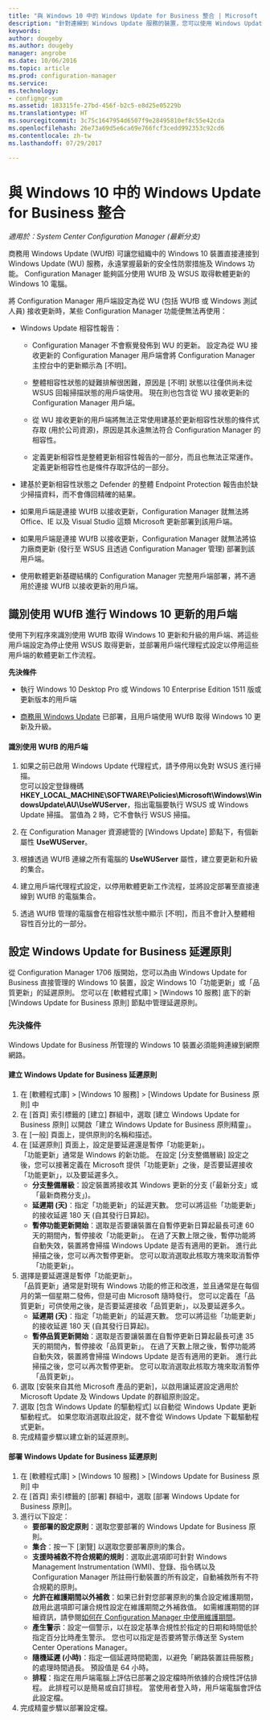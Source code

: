 ```yaml
---
title: "與 Windows 10 中的 Windows Update for Business 整合 | Microsoft Docs"
description: "針對連線到 Windows Update 服務的裝置，您可以使用 Windows Update for Business 讓組織中的 Windows 10 裝置保持最新狀態。"
keywords: 
author: dougeby
ms.author: dougeby
manager: angrobe
ms.date: 10/06/2016
ms.topic: article
ms.prod: configuration-manager
ms.service: 
ms.technology:
- configmgr-sum
ms.assetid: 183315fe-27bd-456f-b2c5-e8d25e05229b
ms.translationtype: HT
ms.sourcegitcommit: 3c75c1647954d6507f9e28495810ef8c55e42cda
ms.openlocfilehash: 26e73a69d5e6ca69e766fcf3cedd992353c92cd6
ms.contentlocale: zh-tw
ms.lasthandoff: 07/29/2017

---
```

# <a name="integration-with-windows-update-for-business-in-windows-10"></a>與 Windows 10 中的 Windows Update for Business 整合

*適用於：System Center Configuration Manager (最新分支)*

商務用 Windows Update (WUfB) 可讓您組織中的 Windows 10 裝置直接連接到 Windows Update (WU) 服務，永遠掌握最新的安全性防禦措施及 Windows 功能。 Configuration Manager 能夠區分使用 WUfB 及 WSUS 取得軟體更新的 Windows 10 電腦。  

 將 Configuration Manager 用戶端設定為從 WU (包括 WUfB 或 Windows 測試人員) 接收更新時，某些 Configuration Manager 功能便無法再使用：  

-   Windows Update 相容性報告：  

    -   Configuration Manager 不會察覺發佈到 WU 的更新。 設定為從 WU 接收更新的 Configuration Manager 用戶端會將 Configuration Manager 主控台中的更新顯示為 [不明]。  

    -   整體相容性狀態的疑難排解很困難，原因是 [不明]  狀態以往僅供尚未從 WSUS 回報掃描狀態的用戶端使用。  現在則也包含從 WU 接收更新的 Configuration Manager 用戶端。  

    -   從 WU 接收更新的用戶端將無法正常使用建基於更新相容性狀態的條件式存取 (用於公司資源)，原因是其永遠無法符合 Configuration Manager 的相容性。  

    -   定義更新相容性是整體更新相容性報告的一部分，而且也無法正常運作。  定義更新相容性也是條件存取評估的一部分。  

-   建基於更新相容性狀態之 Defender 的整體 Endpoint Protection 報告由於缺少掃描資料，而不會傳回精確的結果。  

-   如果用戶端是連接 WUfB 以接收更新，Configuration Manager 就無法將 Office、IE 以及 Visual Studio 這類 Microsoft 更新部署到該用戶端。  

-   如果用戶端是連接 WUfB 以接收更新，Configuration Manager 就無法將協力廠商更新 (發行至 WSUS 且透過 Configuration Manager 管理) 部署到該用戶端。  

-   使用軟體更新基礎結構的 Configuration Manager 完整用戶端部署，將不適用於連接 WUfB 以接收更新的用戶端。  

## <a name="identify-clients-that-use-wufb-for-windows-10-updates"></a>識別使用 WUfB 進行 Windows 10 更新的用戶端  
 使用下列程序來識別使用 WUfB 取得 Windows 10 更新和升級的用戶端、將這些用戶端設定為停止使用 WSUS 取得更新，並部署用戶端代理程式設定以停用這些用戶端的軟體更新工作流程。  

 **先決條件**  

-   執行 Windows 10 Desktop Pro 或 Windows 10 Enterprise Edition 1511 版或更新版本的用戶端  

-   [商務用 Windows Update](https://technet.microsoft.com/library/mt622730\(v=vs.85\).aspx) 已部署，且用戶端使用 WUfB 取得 Windows 10 更新及升級。  

#### <a name="to-identify-clients-that-use-wufb"></a>識別使用 WUfB 的用戶端  

1.  如果之前已啟用 Windows Update 代理程式，請予停用以免對 WSUS 進行掃描。   
    您可以設定登錄機碼 **HKEY_LOCAL_MACHINE\SOFTWARE\Policies\Microsoft\Windows\WindowsUpdate\AU\UseWUServer**，指出電腦要執行 WSUS 或 Windows Update 掃描。  當值為 2 時，它不會執行 WSUS 掃描。  

2.  在 Configuration Manager 資源總管的 [Windows Update] 節點下，有個新屬性 **UseWUServer**。  

3.  根據透過 WUfB 連線之所有電腦的 **UseWUServer** 屬性，建立要更新和升級的集合。  

4.  建立用戶端代理程式設定，以停用軟體更新工作流程，並將設定部署至直接連線到 WUfB 的電腦集合。  

5.  透過 WUfB 管理的電腦會在相容性狀態中顯示 [不明]，而且不會計入整體相容性百分比的一部分。  

## <a name="configure-windows-update-for-business-deferral-policies"></a>設定 Windows Update for Business 延遲原則
<!-- 1290890 -->
從 Configuration Manager 1706 版開始，您可以為由 Windows Update for Business 直接管理的 Windows 10 裝置，設定 Windows 10「功能更新」或「品質更新」的延遲原則。 您可以在 [軟體程式庫] > [Windows 10 服務] 底下的新 [Windows Update for Business 原則] 節點中管理延遲原則。

### <a name="prerequisites"></a>先決條件
Windows Update for Business 所管理的 Windows 10 裝置必須能夠連線到網際網路。

#### <a name="to-create-a-windows-update-for-business-deferral-policy"></a>建立 Windows Update for Business 延遲原則
1. 在 [軟體程式庫] > [Windows 10 服務] > [Windows Update for Business 原則] 中
2. 在 [首頁] 索引標籤的 [建立] 群組中，選取 [建立 Windows Update for Business 原則] 以開啟「建立 Windows Update for Business 原則精靈」。
3. 在 [一般] 頁面上，提供原則的名稱和描述。
4. 在 [延遲原則] 頁面上，設定是要延遲還是暫停「功能更新」。    
    「功能更新」通常是 Windows 的新功能。 在設定 [分支整備層級] 設定之後，您可以接著定義在 Microsoft 提供「功能更新」之後，是否要延遲接收「功能更新」，以及要延遲多久。
    - **分支整備層級**：設定裝置將接收其 Windows 更新的分支 (「最新分支」或「最新商務分支」)。
    - **延遲期 (天)**：指定「功能更新」的延遲天數。 您可以將這些「功能更新」的接收延遲 180 天 (自其發行日算起)。
    - **暫停功能更新開始**：選取是否要讓裝置在自暫停更新日算起最長可達 60 天的期間內，暫停接收「功能更新」。 在過了天數上限之後，暫停功能將自動失效，裝置將會掃描 Windows Update 是否有適用的更新。 進行此掃描之後，您可以再次暫停更新。 您可以取消選取此核取方塊來取消暫停「功能更新」。   
5. 選擇是要延遲還是暫停「功能更新」。     
    「品質更新」通常是對現有 Windows 功能的修正和改進，並且通常是在每個月的第一個星期二發佈，但是可由 Microsoft 隨時發行。 您可以定義在「品質更新」可供使用之後，是否要延遲接收「品質更新」，以及要延遲多久。
    - **延遲期 (天)**：指定「功能更新」的延遲天數。 您可以將這些「功能更新」的接收延遲 180 天 (自其發行日算起)。
    - **暫停品質更新開始**：選取是否要讓裝置在自暫停更新日算起最長可達 35 天的期間內，暫停接收「品質更新」。 在過了天數上限之後，暫停功能將自動失效，裝置將會掃描 Windows Update 是否有適用的更新。 進行此掃描之後，您可以再次暫停更新。 您可以取消選取此核取方塊來取消暫停「品質更新」。
6. 選取 [安裝來自其他 Microsoft 產品的更新]，以啟用讓延遲設定適用於 Microsoft Update 及 Windows Update 的群組原則設定。
7. 選取 [包含 Windows Update 的驅動程式] 以自動從 Windows Update 更新驅動程式。 如果您取消選取此設定，就不會從 Windows Update 下載驅動程式更新。
8. 完成精靈步驟以建立新的延遲原則。

#### <a name="to-deploy-a-windows-update-for-business-deferral-policy"></a>部署 Windows Update for Business 延遲原則
1. 在 [軟體程式庫] > [Windows 10 服務] > [Windows Update for Business 原則] 中
2. 在 [首頁] 索引標籤的 [部署] 群組中，選取 [部署 Windows Update for Business 原則]。
3. 進行以下設定：
    - **要部署的設定原則**：選取您要部署的 Windows Update for Business 原則。
    - **集合**：按一下 [瀏覽] 以選取您要部署原則的集合。
    - **支援時補救不符合規範的規則**：選取此選項即可針對 Windows Management Instrumentation (WMI)、登錄、指令碼以及 Configuration Manager 所註冊行動裝置的所有設定，自動補救所有不符合規範的原則。
    - **允許在維護期間以外補救**：如果已針對您部署原則的集合設定維護期間，啟用此選項即可讓合規性設定在維護期間之外補救值。 如需維護期間的詳細資訊，請參閱[如何在 Configuration Manager 中使用維護期間](/sccm/core/clients/manage/collections/use-maintenance-windows)。
    - **產生警示**：設定一個警示，以在設定基準合規性於指定的日期和時間低於指定百分比時產生警示。 您也可以指定是否要將警示傳送至 System Center Operations Manager。
    - **隨機延遲 (小時)**：指定一個延遲時間範圍，以避免「網路裝置註冊服務」的處理時間過長。 預設值是 64 小時。
    - **排程**：指定在用戶端電腦上評估已部署之設定檔時所依據的合規性評估排程。 此排程可以是簡易或自訂排程。 當使用者登入時，用戶端電腦會評估此設定檔。
4.  完成精靈步驟以部署設定檔。

